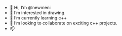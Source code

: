 - 👋 Hi, I’m @newmeni
- 👀 I’m interested in drawing.
- 🌱 I’m currently learning c++
- 💞️ I’m looking to collaborate on exciting c++ projects.
- 📫

<!---
newmeni/newmeni is a ✨ special ✨ repository because its `README.md` (this file) appears on your GitHub profile.
You can click the Preview link to take a look at your changes.
--->
    

